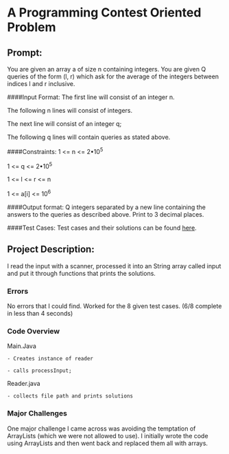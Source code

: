 # A Programming Contest Oriented Problem

## Prompt:

You are given an array a of size n containing integers. You are given Q queries of the form (l, r) which ask for the average of the integers between indices l and r inclusive.

####Input Format:
The first line will consist of an integer n.

The following n lines will consist of integers.

The next line will consist of an integer q;

The following q lines will contain queries as stated above.

####Constraints:
1 <= n <= 2•10<sup>5</sup>

1 <= q <= 2•10<sup>5</sup>

1 <= l <= r <= n

1 <= a[i] <= 10<sup>6</sup>

####Output format:
Q integers separated by a new line containing the answers to the queries as described above. Print to 3 decimal places.

####Test Cases:
Test cases and their solutions can be found [here](https://github.com/DaNrd/01_APCSprojects/class/programmingContestOrientedProblem/1/testCases).

## Project Description:

I read the input with a scanner, processed it into an String array called input and put it through functions that prints the solutions.

### Errors

No errors that I could find. Worked for the 8 given test cases. (6/8 complete in less than 4 seconds)

### Code Overview

Main.Java

    - Creates instance of reader
    
    - calls processInput;

Reader.java

	- collects file path and prints solutions

### Major Challenges

One major challenge I came across was avoiding the temptation of ArrayLists (which we were not allowed to use). I initially wrote the code using ArrayLists and then went back and replaced them all with arrays.